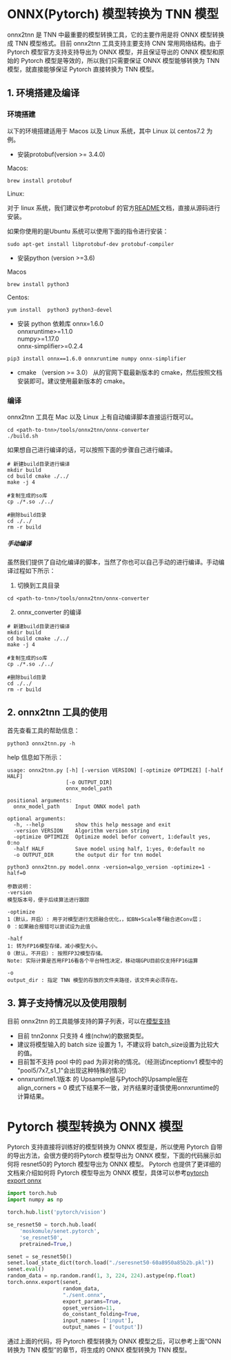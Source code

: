 # ONNX(Pytorch) 模型转换为 TNN 模型

onnx2tnn 是 TNN 中最重要的模型转换工具，它的主要作用是将 ONNX 模型转换成 TNN 模型格式。目前 onnx2tnn 工具支持主要支持 CNN 常用网络结构。由于 Pytorch 模型官方支持支持导出为 ONNX 模型，并且保证导出的 ONNX 模型和原始的 Pytorch 模型是等效的，所以我们只需要保证 ONNX 模型能够转换为 TNN 模型，就直接能够保证 Pytorch 直接转换为 TNN 模型。
## 1. 环境搭建及编译
### 环境搭建
以下的环境搭建适用于 Macos 以及 Linux 系统，其中 Linux 以 centos7.2 为例。

- 安装protobuf(version >= 3.4.0)  

Macos:
```shell script
brew install protobuf
```

Linux:

对于 linux 系统，我们建议参考protobuf 的官方[README](https://github.com/protocolbuffers/protobuf/blob/master/src/README.md)文档，直接从源码进行安装。  

如果你使用的是Ubuntu 系统可以使用下面的指令进行安装：
```shell script
sudo apt-get install libprotobuf-dev protobuf-compiler
```



- 安装python (version >=3.6)  

Macos
```shell script
brew install python3
```
Centos:
```shell script
yum install  python3 python3-devel
```

- 安装 python 依赖库
onnx=1.6.0  
onnxruntime>=1.1.0   
numpy>=1.17.0  
onnx-simplifier>=0.2.4  
```shell script
pip3 install onnx==1.6.0 onnxruntime numpy onnx-simplifier
```

- cmake （version >= 3.0）
从的官网下载最新版本的 cmake，然后按照文档安装即可。建议使用最新版本的 cmake。

### 编译
onnx2tnn 工具在 Mac 以及 Linux 上有自动编译脚本直接运行既可以。
 ```shell script
cd <path-to-tnn>/tools/onnx2tnn/onnx-converter
./build.sh 
 ```

如果想自己进行编译的话，可以按照下面的步骤自己进行编译。
```shell script
# 新建build目录进行编译
mkdir build
cd build cmake ./../
make -j 4

#复制生成的so库
cp ./*.so ./../

#删除build目录
cd ./../
rm -r build
```

##### 手动编译

虽然我们提供了自动化编译的脚本，当然了你也可以自己手动的进行编译。手动编译过程如下所示：

1. 切换到工具目录
```shell script
cd <path-to-tnn>/tools/onnx2tnn/onnx-converter
```

2. onnx_converter 的编译
```shell script
# 新建build目录进行编译
mkdir build
cd build cmake ./../
make -j 4

#复制生成的so库
cp ./*.so ./../

#删除build目录
cd ./../
rm -r build
```

## 2. onnx2tnn 工具的使用

首先查看工具的帮助信息：
```shell script
python3 onnx2tnn.py -h
```
help 信息如下所示：
```text
usage: onnx2tnn.py [-h] [-version VERSION] [-optimize OPTIMIZE] [-half HALF]
                   [-o OUTPUT_DIR]
                   onnx_model_path

positional arguments:
  onnx_model_path     Input ONNX model path

optional arguments:
  -h, --help          show this help message and exit
  -version VERSION    Algorithm version string
  -optimize OPTIMIZE  Optimize model befor convert, 1:default yes, 0:no
  -half HALF          Save model using half, 1:yes, 0:default no
  -o OUTPUT_DIR       the output dir for tnn model
```


```shell script
python3 onnx2tnn.py model.onnx -version=algo_version -optimize=1 -half=0
```
```text
参数说明：
-version
模型版本号，便于后续算法进行跟踪

-optimize
1（默认，开启）: 用于对模型进行无损融合优化，，如BN+Scale等f融合进Conv层；
0 ：如果融合报错可以尝试设为此值

-half
1: 转为FP16模型存储，减小模型大小。
0（默认，不开启）: 按照FP32模型存储。
Note: 实际计算是否用FP16看各个平台特性决定，移动端GPU目前仅支持FP16运算

-o
output_dir : 指定 TNN 模型的存放的文件夹路径，该文件夹必须存在。
```


## 3. 算子支持情况以及使用限制
目前 onnx2tnn 的工具能够支持的算子列表，可以在[模型支持](support.md)
- 目前 tnn2onnx 只支持 4 维(nchw)的数据类型。
- 建议将模型输入的 batch size 设置为 1，不建议将 batch_size设置为比较大的值。
- 目前暂不支持 pool 中的 pad 为非对称的情况。（经测试inceptionv1 模型中的 "pool5/7x7\_s1\_1"会出现这种特殊的情况）
- onnxruntime1.1版本 的 Upsample层与Pytoch的Upsample层在 align_corners = 0 模式下结果不一致，对齐结果时谨慎使用onnxruntime的计算结果。

# Pytorch 模型转换为 ONNX 模型

Pytorch 支持直接将训练好的模型转换为 ONNX 模型是，所以使用 Pytorch 自带的导出方法，会很方便的将Pytorch 模型导出为 ONNX 模型，下面的代码展示如何将 resnet50的 Pytorch 模型导出为 ONNX 模型。
Pytorch 也提供了更详细的文档来介绍如何将 Pytorch 模型导出为 ONNX 模型，具体可以参考[pytorch export onnx](https://pytorch.org/tutorials/advanced/super_resolution_with_onnxruntime.html)

```python
import torch.hub
import numpy as np

torch.hub.list('pytorch/vision')

se_resnet50 = torch.hub.load(
    'moskomule/senet.pytorch',
    'se_resnet50',
    pretrained=True,)

senet = se_resnet50()
senet.load_state_dict(torch.load("./seresnet50-60a8950a85b2b.pkl"))
senet.eval()
random_data = np.random.rand(1, 3, 224, 224).astype(np.float)
torch.onnx.export(senet,
				  random_data,
				  "./sent.onnx",
				  export_params=True,
				  opset_version=11,
				  do_constant_folding=True,
				  input_names= ['input'],
				  output_names = ['output'])
```
通过上面的代码，将 Pytorch 模型转换为 ONNX 模型之后，可以参考上面“ONN转换为 TNN 模型”的章节，将生成的 ONNX 模型转换为 TNN 模型。
